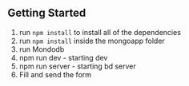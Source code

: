## Getting Started

1. run `npm install` to install all of the dependencies
2. run `npm install` inside the mongoapp folder
3. run Mondodb
4. npm run dev - starting dev
5. npm run server - starting bd server
6. Fill and send the form
